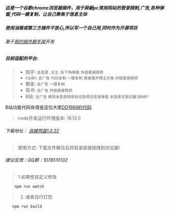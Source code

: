 <!--
 * @Date: 2023-03-27 11:36:17
 * @LastEditors: xzz
 * @LastEditTime: 2023-04-15 14:49:06
-->

#####  这是一个谷歌chrome浏览器插件，用于屏蔽pc常用网站的登录限制,广告,各种弹窗,代码一键复制，让自己聚焦于信息主体

#####  使用油猴或第三方插件不放心,所以写一个自己用,同时作为开源项目

######  基于[我的插件脚手架](https://github.com/xzz2021/crx-cli)开发


##### 目前适配的平台:

> * 知乎: `去登录.关注.右下角弹窗` `外链直接跳转`
> * csdn: `去广告` `代码复制` `一键复制` `直接展开博主文章` `外链直接跳转`
> * 掘金: `去广告` `一键复制`
> * 简书: `去广告`  `外链直接跳转`
> * B站: `去广告`  `移除未登录视频自动暂停及登录弹窗` `未登录无限试看1080P`

B站功能代码有借鉴这位大佬[DD1969的代码](https://greasyfork.org/zh-CN/scripts/467511-bilibili-%E5%9C%A8%E6%9C%AA%E7%99%BB%E5%BD%95%E7%9A%84%E6%83%85%E5%86%B5%E4%B8%8B%E8%87%AA%E5%8A%A8%E5%B9%B6%E6%97%A0%E9%99%90%E8%AF%95%E7%94%A8%E6%9C%80%E9%AB%98%E7%94%BB%E8%B4%A8)

> node开发运行环境版本: 18.13.0

###### 下载地址： [自建网盘1.0.22](http://xzz2022.top:2023/share/srT9spq2)

> 使用方式: 下载文件解压后将目录直接拖拽到浏览器!

###### 建议反馈：QQ群：1078510132


> 1.如果想自定义修改
````js
    npm run watch
````
> 2. 或者自行打包
````js
   npm run build
````
